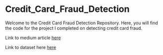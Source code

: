 # Credit_Card_Fraud_Detection

Welcome to the Credit Card Fraud Detection Repository. Here, you will find the code for the project I completed on detecting credit card fraud.

Link to medium article [here](https://towardsdatascience.com/protecting-your-money-detecting-credit-card-fraud-with-ml-dl-2c4a9b9a0779)

Link to dataset here [here](https://www.kaggle.com/mlg-ulb/creditcardfraud)


